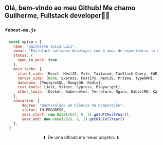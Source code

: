 ## Olá, bem-vindo ao meu Github! Me chamo Guilherme, Fullstack developer👋🏼

### ⚡`about-me.js`

```js
  const spica = {
    name: "Guilherme Spica Luiz",
    about: "Fullstack software developer com 4 anos de experiência na criação de softwares robustos.",
    status: {
      open_to_work: true
    },
    main_techs: {
      client_side: [React, NextJS, Vite, Tailwind, TanStack Query, SWR],
      server_side: [Node, Express, Fastify, NestJS, Prisma, TypeORM],
      database: [PostgreSQL, MongoDB, Redis],
      test_tools: [Jest, Vitest, Cypress, Playwright],
      other_tools: [Docker, Kubernetes, Terraform, Nginx, RabbitMQ, Kafka]
    },
    education: {
        degree: "Bacharelado em Ciência da Computação",
        status: IN_PROGRESS,
        year_start: new Date(2024, 8, 1).getUTCFullYear(),
        year_end: new Date(2028, 8, 1).getUTCFullYear()
    },
  }
```

<p align="center">⬇ De uma olhada em meus projetos ⬇</p>
